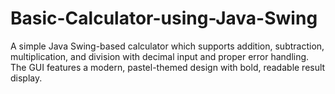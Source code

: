 # Basic-Calculator-using-Java-Swing
A simple Java Swing-based calculator which supports addition, subtraction, multiplication, and division with decimal input and proper error handling. The GUI features a modern, pastel-themed design with bold, readable result display.
